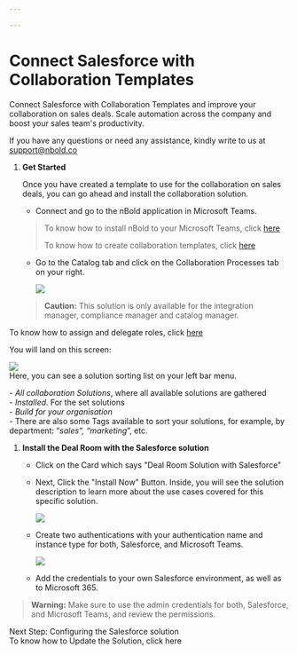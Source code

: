 ```yaml
---

---
```

# Connect Salesforce with Collaboration Templates

Connect Salesforce with Collaboration Templates and improve your collaboration on sales deals. Scale automation across the company and boost your sales team's productivity.

If you have any questions or need any assistance, kindly write to us at [support@nbold.co](mailto:support@nbold.co)

1. **Get Started**

   Once you have created a template to use for the collaboration on sales deals, you can go ahead and install the collaboration solution.
   * Connect and go to the nBold application in Microsoft Teams.

   > To know how to install nBold to your Microsoft Teams, click [here](https://docs.nbold.co/administrator-guide/quick-steps-to-onboard-on-nbold.html#_1-install-nbold-app-on-microsoft-teams)
   >
   > To know how to create collaboration templates, click [here](https://docs.nbold.co/collaboration-templates/create-a-new-collaboration-template.html#_1-create-a-team-that-will-be-the-original-team-for-the-template)
   * Go to the Catalog tab and click on the Collaboration Processes tab on your right.

     ![](/media/screenshot-2022-11-07-at-15-52-01.png)

   > **Caution:** This solution is only available for the integration manager, compliance manager and catalog manager.

To know how to assign and delegate roles, click [here](https://docs.nbold.co/administrator-guide/delegate-template-catalog-administration.html)

You will land on this screen:

![](/media/screenshot-2022-11-07-at-15-30-31.png)  
Here, you can see a solution sorting list on your left bar menu.

\- _All collaboration Solutions_, where all available solutions are gathered  
\- _Installed_. For the set solutions  
\- _Build for your organisation  
\-_ There are also some Tags available to sort your solutions, for example, by department: “_sales”, “marketing_”, etc.

1. **Install the Deal Room with the Salesforce solution**
   * Click on the Card which says "Deal Room Solution with Salesforce"
   * Next, Click the "Install Now" Button. Inside, you will see the solution description to learn more about the use cases covered for this specific solution.

     ![](/media/screenshot-2022-11-10-at-11-57-50.png)
   * Create two authentications with your authentication name and instance type for both, Salesforce, and Microsoft Teams.

     ![](/media/screenshot-2022-11-10-at-12-00-17.png)
   * Add the credentials to your own Salesforce environment, as well as to Microsoft 365.

> **Warning:** Make sure to use the admin credentials for both, Salesforce, and Microsoft Teams, and review the permissions.

Next Step: Configuring the Salesforce solution  
To know how to Update the Solution, click here